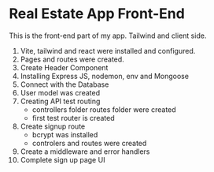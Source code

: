 # Real Estate App Front-End

This is the front-end part of my app. Tailwind and client side.

1. Vite, tailwind and react were installed and configured.
2. Pages and routes were created.
3. Create Header Component
4. Installing Express JS, nodemon, env and Mongoose
5. Connect with the Database
6. User model was created
7. Creating API test routing 
    - controllers folder routes folder were created
    - first test router is created
8. Create signup route
    - bcrypt was installed
    - controlers and routes were created
9. Create a middleware and error handlers
10. Complete sign up page UI
